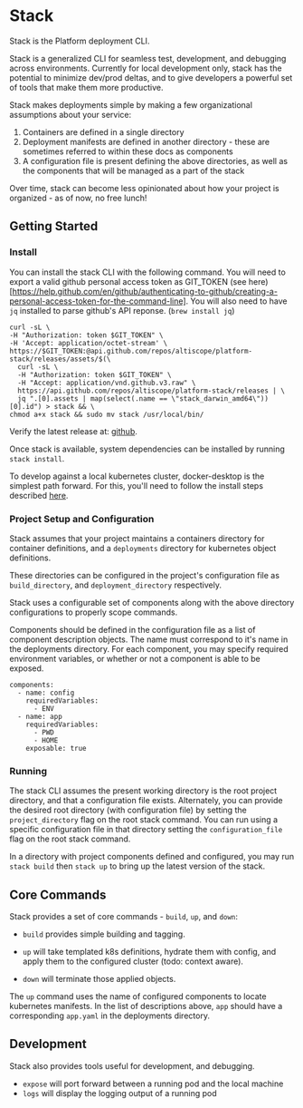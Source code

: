 # Stack
Stack is the Platform deployment CLI.

Stack is a generalized CLI for seamless test, development, and debugging across environments.
Currently for local development only, stack has the potential to minimize dev/prod deltas, and to give developers
a powerful set of tools that make them more productive. 

Stack makes deployments simple by making a few organizational assumptions about your service:

1) Containers are defined in a single directory
2) Deployment manifests are defined in another directory - these are sometimes referred to within these docs as
components
3) A configuration file is present defining the above directories, as well as the components that will be managed
as a part of the stack

Over time, stack can become less opinionated about how your project is organized - as of now, no free lunch!

## Getting Started

### Install

You can install the stack CLI with the following command. You will need to export a valid github personal access 
token as GIT_TOKEN (see here)[https://help.github.com/en/github/authenticating-to-github/creating-a-personal-access-token-for-the-command-line].
You will also need to have `jq` installed to parse github's API reponse. (`brew install jq`)

```.env
curl -sL \
-H "Authorization: token $GIT_TOKEN" \
-H 'Accept: application/octet-stream' \
https://$GIT_TOKEN:@api.github.com/repos/altiscope/platform-stack/releases/assets/$(\
  curl -sL \
  -H "Authorization: token $GIT_TOKEN" \
  -H "Accept: application/vnd.github.v3.raw" \
  https://api.github.com/repos/altiscope/platform-stack/releases | \
  jq ".[0].assets | map(select(.name == \"stack_darwin_amd64\"))[0].id") > stack && \
chmod a+x stack && sudo mv stack /usr/local/bin/
```

Verify the latest release at: [github](https://github.com/altiscope/platform-stack/releases).

Once stack is available, system dependencies can be installed by running `stack install`.  

To develop against a local kubernetes cluster, docker-desktop is the simplest path forward. 
For this, you'll need to follow the install steps described [here](https://docs.docker.com/docker-for-mac/install/).


### Project Setup and Configuration

Stack assumes that your project maintains a containers directory for container definitions, and a `deployments` 
directory for kubernetes object definitions.

These directories can be configured in the project's configuration file as `build_directory`, and `deployment_directory` 
respectively.


Stack uses a configurable set of components along with the above directory configurations to properly scope commands.
 

Components should be defined in the configuration file as a list of component description objects. The name
must correspond to it's name in the deployments directory. For each component, you may specify 
required environment variables, or whether or not a component is able to be exposed.

    components:
      - name: config
        requiredVariables:
          - ENV
      - name: app
        requiredVariables:
          - PWD
          - HOME
        exposable: true
        
### Running

The stack CLI assumes the present working directory is the root project directory, and that a configuration file 
exists. Alternately, you can provide the desired root directory (with configuration file) by setting the `project_directory` flag on the root stack command.
You can run using a specific configuration file in that directory setting the `configuration_file` flag on the root stack command.

In a directory with project components defined and configured, you may run `stack build` then `stack up` to bring up the
latest version of the stack.

## Core Commands

Stack provides a set of core commands - `build`, `up`, and `down`:

- `build` provides simple building and tagging.

- `up` will take templated k8s definitions, hydrate them with config, and apply them to the configured cluster (todo: context aware).

- `down` will terminate those applied objects. 

The `up` command uses the name of configured components to locate kubernetes manifests. In the list of descriptions 
above, `app` should have a corresponding `app.yaml` in the deployments directory.



## Development

Stack also provides tools useful for development, and debugging.

- `expose` will port forward between a running pod and the local machine
- `logs` will display the logging output of a running pod
